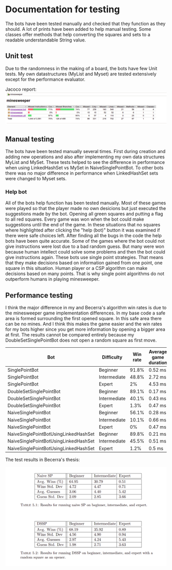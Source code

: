 # Documentation for testing

The bots have been tested manually and checked that they function as they should. A lot of prints have been added to help manual testing. Some classes offer methods that help converting the squares and sets to a readable understandable String value.

## Unit test

Due to the randomness in the making of a board, the bots have few Unit tests. My own datastructures (MyList and Myset) are tested extensively except for the performance evaluator.

Jacoco report:
<img src="https://github.com/jullebli/minesweeperBot/blob/master/documentation/pictures/jacocoResults.png" />

## Manual testing

The bots have been tested manually several times. First during creation and adding new operations and also after implementing my own data structures MyList and MySet. These tests helped to see the difference in performance when using LinkedHashSet vs MySet in NaiveSinglePointBot. To other bots there was no major difference in performance when LinkedHashSet sets were changed to Myset sets.

### Help bot

All of the bots help function has been tested manually. Most of these games were played so that the player made no own desicions but just executed the suggestions made by the bot. Opening all green squares and putting a flag to all red squares. Every game was won when the bot could make suggestions until the end of the game. In these situations that no squares where highlighted after clicking the "help (bot)" button it was examined if there were safe choices left. After finding all the bugs in the code the help bots have been quite accurate. Some of the games where the bot could not give instructions were lost due to a bad random guess. But many were won because human intellect could solve some problems and then the bot could give instructions again. These bots use single point strategies. That means that they make decisions based on information gained from one point, one square in this situation. Human player or a CSP algorithm can make decisions based on many points. That is why single point algorithms do not outperform humans in playing minesweeper.

## Performance testing

I think the major difference in my and Becerra's algorithm win rates is due to the minesweeper game implementation differences. In my base code a safe area is formed surrounding the first opened square. In this safe area there can be no mines. And I think this makes the game easier and the win rates for my bots higher since you get more information by opening a bigger area at first. The results cannot be compared entirely because my DoubleSetSinglePointBot does not open a random square as first move.

|Bot|Difficulty|Win rate|Average game duration|
|-----|------|------|------|
|SinglePointBot|Beginner|91.8%|0.52 ms|
|SinglePointBot|Intermediate|48.8%|2.72 ms|
|SinglePointBot|Expert|2%|4.53 ms|
|DoubleSetSinglePointBot|Beginner|89.1%|0.17 ms|
|DoubleSetSinglePointBot|Intermediate|40.1%|0.43 ms|
|DoubleSetSinglePointBot|Expert|1.3%|0.47 ms|
|NaiveSinglePointBot|Beginner|56.1%|0.28 ms|
|NaiveSinglePointBot|Intermediate|10.1%|0.66 ms|
|NaiveSinglePointBot|Expert|0%|0.47 ms|
|NaiveSinglePointBotUsingLinkedHashSet|Beginner|89.8%|0.21 ms|
|NaiveSinglePointBotUsingLinkedHashSet|Intermediate|45.5%|0.51 ms|
|NaiveSinglePointBotUsingLinkedHashSet|Expert|1.2%|0.5 ms|

The test results in Becerra's thesis:

<img src="https://github.com/jullebli/minesweeperBot/blob/master/documentation/BecerraResults.png" />
